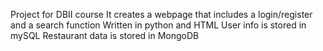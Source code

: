 Project for DBII course
It creates a webpage that includes a login/register and a search function
Written in python and HTML
User info is stored in mySQL
Restaurant data is stored in MongoDB
